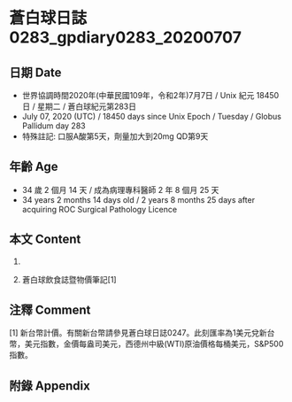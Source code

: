 [_metadata_:encoding]: - "utf-8"
[_metadata_:language]: - "zh-Hant-TW"
[_metadata_:fileformat]: - "markdown"
[_metadata_:MIME_type]: - "text/plain"
[_metadata_:markdown_version]: - "commonmark version 0.29"
[_metadata_:markdown_spec]: - "https://spec.commonmark.org/0.29/"

# 蒼白球日誌0283_gpdiary0283_20200707 #

## 日期 Date ##

* 世界協調時間2020年(中華民國109年，令和2年)7月7日 / Unix 紀元 18450 日 / 星期二 / 蒼白球紀元第283日
* July 07, 2020 (UTC) / 18450 days since Unix Epoch / Tuesday / Globus Pallidum day 283
* 特殊註記: 口服A酸第5天，劑量加大到20mg QD第9天

## 年齡 Age ##

* 34 歲 2 個月 14 天 / 成為病理專科醫師 2 年 8 個月 25 天
* 34 years 2 months 14 days old / 2 years 8 months 25 days after acquiring ROC Surgical Pathology Licence

## 本文 Content ##

1. 

    
2. 蒼白球飲食誌暨物價筆記[1]

    

## 注釋 Comment ##

[1] 新台幣計價。有關新台幣請參見蒼白球日誌0247。此刻匯率為1美元兌新台幣，美元指數，金價每盎司美元，西德州中級(WTI)原油價格每桶美元，S&P500指數。



## 附錄 Appendix ##

